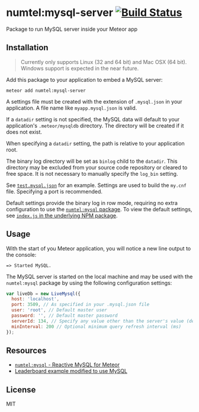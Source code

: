 # numtel:mysql-server [![Build Status](https://travis-ci.org/numtel/meteor-mysql-server.svg?branch=master)](https://travis-ci.org/numtel/meteor-mysql-server)

Package to run MySQL server inside your Meteor app

## Installation

> Currently only supports Linux (32 and 64 bit) and Mac OSX (64 bit). Windows support is expected in the near future.

Add this package to your application to embed a MySQL server:

```
meteor add numtel:mysql-server
```

A settings file must be created with the extension of `.mysql.json` in your application. A file name like `myapp.mysql.json` is valid.

If a `datadir` setting is not specified, the MySQL data will default to your application's `.meteor/mysqldb` directory. The directory will be created if it does not exist.

When specifying a `datadir` setting, the path is relative to your application root.

The binary log directory will be set as `binlog` child to the `datadir`. This directory may be excluded from your source code repository or cleared to free space. It is not necessary to manually specify the `log_bin` setting.

See [`test.mysql.json`](test.mysql.json) for an example. Settings are used to build the `my.cnf` file. Specifying a port is recommended.

Default settings provide the binary log in row mode, requiring no extra configuration to use the [`numtel:mysql` package](https://github.com/numtel/meteor-mysql). To view the default settings, see [`index.js` in the underlying NPM package](https://github.com/numtel/mysql-server-5.6-linux-x64/blob/master/index.js).

## Usage

With the start of you Meteor application, you will notice a new line output to the console:

```
=> Started MySQL.
```

The MySQL server is started on the local machine and may be used with the `numtel:mysql` package by using the following configuration settings:

```javascript
var liveDb = new LiveMysql({
  host: 'localhost',
  port: 3509, // As specified in your .mysql.json file
  user: 'root', // Default master user
  password: '', // Default master password
  serverId: 134, // Specify any value other than the server's value (default 1)
  minInterval: 200 // Optional minimum query refresh interval (ms)
});
```

## Resources

* [`numtel:mysql` - Reactive MySQL for Meteor](https://github.com/numtel/meteor-mysql)
* [Leaderboard example modified to use MySQL](https://github.com/numtel/meteor-mysql-leaderboard)

## License

MIT
